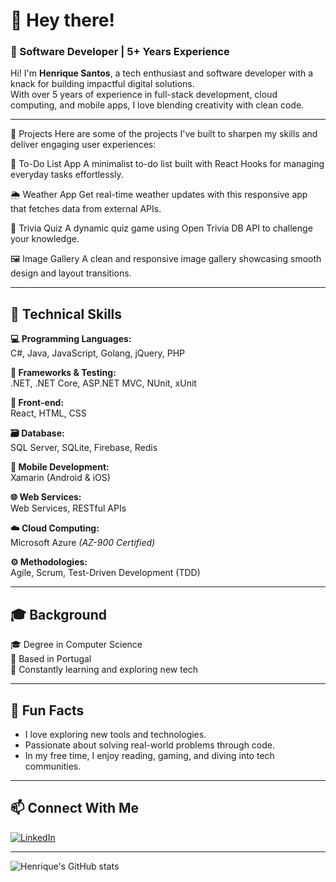 # 👋 Hey there!

### 🎯 Software Developer | 5+ Years Experience

Hi! I'm **Henrique Santos**, a tech enthusiast and software developer with a knack for building impactful digital solutions.  
With over 5 years of experience in full-stack development, cloud computing, and mobile apps, I love blending creativity with clean code.

---

🚀 Projects
Here are some of the projects I've built to sharpen my skills and deliver engaging user experiences:

🔧 To-Do List App
A minimalist to-do list built with React Hooks for managing everyday tasks effortlessly.

🌦️ Weather App
Get real-time weather updates with this responsive app that fetches data from external APIs.

🎯 Trivia Quiz
A dynamic quiz game using Open Trivia DB API to challenge your knowledge.

🖼️ Image Gallery
A clean and responsive image gallery showcasing smooth design and layout transitions.

---

## 💼 Technical Skills

**💻 Programming Languages:**  
C#, Java, JavaScript, Golang, jQuery, PHP  

**🧰 Frameworks & Testing:**  
.NET, .NET Core, ASP.NET MVC, NUnit, xUnit  

**🎨 Front-end:**  
React, HTML, CSS  

**🗃️ Database:**  
SQL Server, SQLite, Firebase, Redis  

**📱 Mobile Development:**  
Xamarin (Android & iOS)  

**🌐 Web Services:**  
Web Services, RESTful APIs  

**☁️ Cloud Computing:**  
Microsoft Azure _(AZ-900 Certified)_  

**⚙️ Methodologies:**  
Agile, Scrum, Test-Driven Development (TDD)  

---

## 🎓 Background

🎓 Degree in Computer Science  
📍 Based in Portugal  
🧠 Constantly learning and exploring new tech

---

## 🎉 Fun Facts

- I love exploring new tools and technologies.
- Passionate about solving real-world problems through code.
- In my free time, I enjoy reading, gaming, and diving into tech communities.

---

## 📫 Connect With Me

[![LinkedIn](https://img.shields.io/badge/LinkedIn-Henrique%20Santos-blue?style=for-the-badge&logo=linkedin)](https://www.linkedin.com/in/henrique-santos-5608a8139/)

---

![Henrique's GitHub stats](https://github-readme-stats.vercel.app/api?username=Henr1queSantos&show_icons=true&theme=tokyonight)

